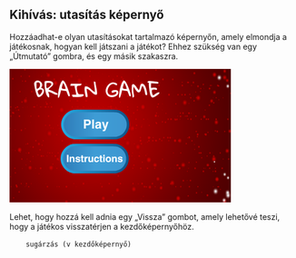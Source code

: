 ## Kihívás: utasítás képernyő

Hozzáadhat-e olyan utasításokat tartalmazó képernyőn, amely elmondja a játékosnak, hogyan kell játszani a játékot? Ehhez szükség van egy „Útmutató” gombra, és egy másik szakaszra.

![screenshot](images/brain-instructions.png)

Lehet, hogy hozzá kell adnia egy „Vissza” gombot, amely lehetővé teszi, hogy a játékos visszatérjen a kezdőképernyőhöz.

```blocks3
    sugárzás (v kezdőképernyő)
```
